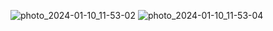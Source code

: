 ![photo_2024-01-10_11-53-02](https://github.com/otabekmuradov/weatherapp_with_bloc/assets/89445846/13c6d972-613f-4962-b1d3-9d1f36ff8e55)
![photo_2024-01-10_11-53-04](https://github.com/otabekmuradov/weatherapp_with_bloc/assets/89445846/e77b78fc-0458-441a-b5d1-36a46e819b43)
